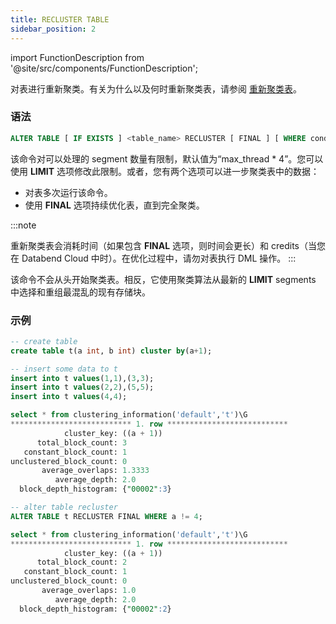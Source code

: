 ```yaml
---
title: RECLUSTER TABLE
sidebar_position: 2
---
```


import FunctionDescription from '@site/src/components/FunctionDescription';

<FunctionDescription description="Introduced: v1.2.25"/>

对表进行重新聚类。有关为什么以及何时重新聚类表，请参阅 [重新聚类表](index.md#re-clustering-table)。

### 语法

```sql
ALTER TABLE [ IF EXISTS ] <table_name> RECLUSTER [ FINAL ] [ WHERE condition ] [ LIMIT <segment_count> ]
```

该命令对可以处理的 segment 数量有限制，默认值为“max_thread * 4”。您可以使用 **LIMIT** 选项修改此限制。或者，您有两个选项可以进一步聚类表中的数据：

- 对表多次运行该命令。
- 使用 **FINAL** 选项持续优化表，直到完全聚类。

:::note

重新聚类表会消耗时间（如果包含 **FINAL** 选项，则时间会更长）和 credits（当您在 Databend Cloud 中时）。在优化过程中，请勿对表执行 DML 操作。
:::

该命令不会从头开始聚类表。相反，它使用聚类算法从最新的 **LIMIT** segments 中选择和重组最混乱的现有存储块。

### 示例

```sql
-- create table
create table t(a int, b int) cluster by(a+1);

-- insert some data to t
insert into t values(1,1),(3,3);
insert into t values(2,2),(5,5);
insert into t values(4,4);

select * from clustering_information('default','t')\G
*************************** 1. row ***************************
            cluster_key: ((a + 1))
      total_block_count: 3
   constant_block_count: 1
unclustered_block_count: 0
       average_overlaps: 1.3333
          average_depth: 2.0
  block_depth_histogram: {"00002":3}

-- alter table recluster
ALTER TABLE t RECLUSTER FINAL WHERE a != 4;

select * from clustering_information('default','t')\G
*************************** 1. row ***************************
            cluster_key: ((a + 1))
      total_block_count: 2
   constant_block_count: 1
unclustered_block_count: 0
       average_overlaps: 1.0
          average_depth: 2.0
  block_depth_histogram: {"00002":2}
```